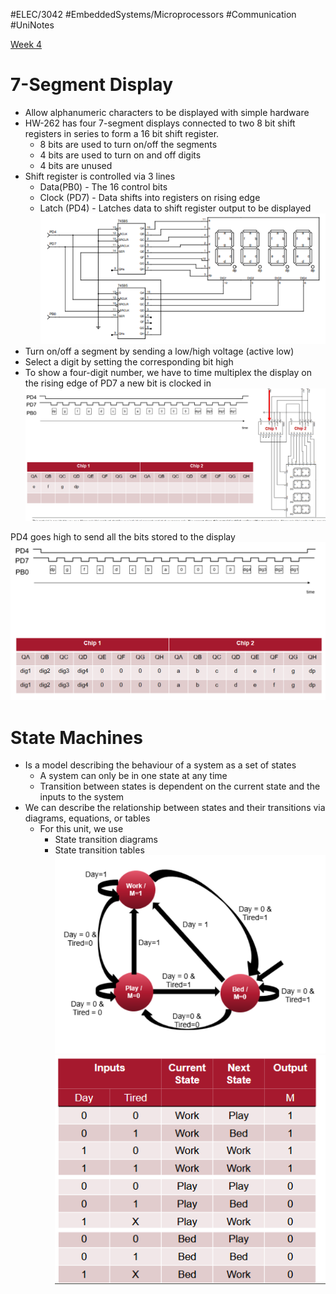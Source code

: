  #ELEC/3042 #EmbeddedSystems/Microprocessors #Communication #UniNotes

[Week 4](Attachments/Week%204.pdf)

# 7-Segment Display
- Allow alphanumeric characters to be displayed with simple hardware
- HW-262 has four 7-segment displays connected to two 8 bit shift registers in series to form a 16 bit shift register.
	- 8 bits are used to turn on/off the segments
	- 4 bits are used to turn on and off digits
	- 4 bits are unused
- Shift register is controlled via 3 lines
	- Data(PB0) - The 16 control bits
	- Clock (PD7) - Data shifts into registers on rising edge
	- Latch (PD4) - Latches data to shift register output to be displayed
![Pasted image 20230321230257](Attachments/Pasted%20image%2020230321230257.png)
- Turn on/off a segment by sending a low/high voltage (active low)
- Select a digit by setting the corresponding bit high
- To  show a four-digit number, we have to time multiplex the display
on  the rising edge of PD7 a new bit is clocked in
![Pasted image 20230321231233](Attachments/Pasted%20image%2020230321231233.png)

PD4 goes high to send all the bits stored to the display
![Pasted image 20230321231353](Attachments/Pasted%20image%2020230321231353.png)

# State Machines
- Is a model describing the behaviour of a system as a set of states
	- A system can only be in one state at any time
	- Transition between states is dependent on the current state and the inputs to the system
- We can describe the relationship between states and their transitions via diagrams, equations, or tables
	- For this unit, we use
		- State transition diagrams
		- State transition tables
![Pasted image 20230321231750](Attachments/Pasted%20image%2020230321231750.png)
![Pasted image 20230321231806](Attachments/Pasted%20image%2020230321231806.png)